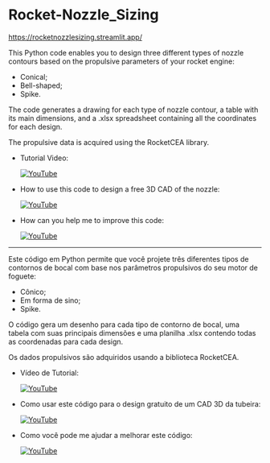 # Rocket-Nozzle_Sizing

https://rocketnozzlesizing.streamlit.app/
 
This Python code enables you to design three different types of nozzle contours based on the propulsive parameters of your rocket engine: 
- Conical;
- Bell-shaped;
- Spike.

The code generates a drawing for each type of nozzle contour, a table with its main dimensions, and a .xlsx spreadsheet containing all the coordinates for each design.

The propulsive data is acquired using the RocketCEA library.

- Tutorial Video: 

  [![YouTube](https://img.shields.io/badge/YouTube-FF0000?style=for-the-badge&logo=youtube&logoColor=white)](https://youtu.be/Crxc9OeuSTg)

- How to use this code to design a free 3D CAD of the nozzle: 

  [![YouTube](https://img.shields.io/badge/YouTube-FF0000?style=for-the-badge&logo=youtube&logoColor=white)]([https://youtu.be/Crxc9OeuSTg](https://www.youtube.com/watch?v=XwzFDo7mbuQ))

- How can you help me to improve this code:

  [![YouTube](https://img.shields.io/badge/YouTube-FF0000?style=for-the-badge&logo=youtube&logoColor=white)](https://www.youtube.com/watch?v=z66-aUrW6dE&t=58s)
___

Este código em Python permite que você projete três diferentes tipos de contornos de bocal com base nos parâmetros propulsivos do seu motor de foguete:
- Cônico;
- Em forma de sino;
- Spike.
  
O código gera um desenho para cada tipo de contorno de bocal, uma tabela com suas principais dimensões e uma planilha .xlsx contendo todas as coordenadas para cada design.

Os dados propulsivos são adquiridos usando a biblioteca RocketCEA.

- Vídeo de Tutorial: 

  [![YouTube](https://img.shields.io/badge/YouTube-FF0000?style=for-the-badge&logo=youtube&logoColor=white)](https://youtu.be/Crxc9OeuSTg)

- Como usar este código para o design gratuito de um CAD 3D da tubeira: 

  [![YouTube](https://img.shields.io/badge/YouTube-FF0000?style=for-the-badge&logo=youtube&logoColor=white)]([https://youtu.be/Crxc9OeuSTg](https://www.youtube.com/watch?v=XwzFDo7mbuQ))

- Como você pode me ajudar a melhorar este código:

  [![YouTube](https://img.shields.io/badge/YouTube-FF0000?style=for-the-badge&logo=youtube&logoColor=white)](https://www.youtube.com/watch?v=z66-aUrW6dE&t=58s)

